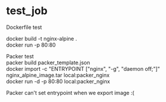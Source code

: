 # test_job
Dockerfile test

docker build -t nginx-alpine .  
docker run -p 80:80 


Packer test  
packer build packer_template.json  
docker import -c "ENTRYPOINT [\"nginx\", \"-g\", \"daemon off;\"]" nginx_alpine_image.tar local:packer_nginx  
docker run -d -p 80:80 local:packer_nginx  

Packer can't set entrypoint when we export image :(

